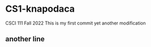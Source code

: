 # CS1-knapodaca
CSCI 111 Fall 2022
This is my first commit
yet another modification

## another line